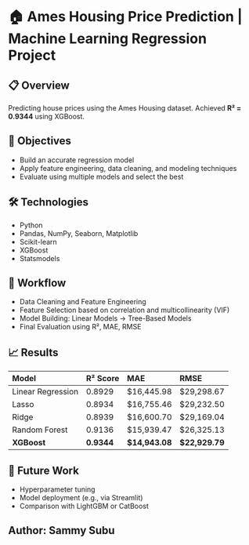 # 🏠 Ames Housing Price Prediction | Machine Learning Regression Project

## 📋 Overview

Predicting house prices using the Ames Housing dataset. Achieved **R² = 0.9344** using XGBoost.

## 🎯 Objectives
- Build an accurate regression model
- Apply feature engineering, data cleaning, and modeling techniques
- Evaluate using multiple models and select the best

## 🛠️ Technologies
- Python
- Pandas, NumPy, Seaborn, Matplotlib
- Scikit-learn
- XGBoost
- Statsmodels

## 🧠 Workflow
- Data Cleaning and Feature Engineering
- Feature Selection based on correlation and multicollinearity (VIF)
- Model Building: Linear Models → Tree-Based Models
- Final Evaluation using R², MAE, RMSE

## 📈 Results

| Model | R² Score | MAE | RMSE |
|:---|:---|:---|:---|
| Linear Regression | 0.8929 | \$16,445.98 | \$29,298.67 |
| Lasso | 0.8934 | \$16,755.46 | \$29,232.50 |
| Ridge | 0.8939 | \$16,600.70 | \$29,169.04 |
| Random Forest | 0.9136 | \$15,939.47 | \$26,325.13 |
| **XGBoost** | **0.9344** | **\$14,943.08** | **\$22,929.79** |

## 🔮 Future Work
- Hyperparameter tuning
- Model deployment (e.g., via Streamlit)
- Comparison with LightGBM or CatBoost

## Author: Sammy Subu
